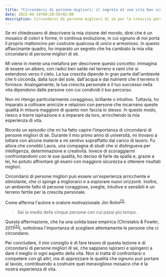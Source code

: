 ```yaml
---
title: "Circondarsi di persone migliori: il segreto di una vita ben vissuta"
date: 2023-04-14T00:28:55+02:00
description: Circondarsi di persone migliori di sé per la crescita personale. Scegliere attentamente le persone con cui condividiamo il nostro percorso è importante per dare il meglio in ogni aspetto della vita.
---
```


Se mi chiedessero di descrivere la mia visione del mondo, direi che è un mosaico di colori e forme, in continua evoluzione, in cui ognuno di noi porta il proprio mattoncino per costruire qualcosa di unico e armonioso. In questo affascinante quadro, ho imparato un segreto che ha cambiato la mia vita: circondarsi di persone migliori di sé.

Mi viene in mente una metafora per descrivere questo concetto: immagina di essere un albero, con radici ben salde nel terreno e rami che si estendono verso il cielo. La tua crescita dipende in gran parte dall'ambiente che ti circonda, dalla luce del sole, dall'acqua e dai nutrienti che il terreno ti fornisce. Analogamente, la tua crescita personale e il tuo successo nella vita dipendono dalle persone con cui condividi il tuo percorso.

Non mi ritengo particolarmente coraggioso, brillante o intuitivo. Tuttavia, ho imparato a coltivare amicizie e relazioni con persone che incarnano queste qualità in misura maggiore di quanto non faccia io stesso. In questo modo, riesco a trarre ispirazione e a imparare da loro, arricchendo la mia esperienza di vita.

Ricordo un episodio che mi ha fatto capire l'importanza di circondarsi di persone migliori di sé. Durante il mio primo anno di università, mi trovavo a lottare con alcune materie e mi sentivo sopraffatto dal carico di lavoro. Fu allora che conobbi Laura, una compagna di studi che si distingueva per intelligenza, determinazione e creatività. Invece di scoraggiarmi confrontandomi con le sue qualità, ho deciso di farle da spalla e, grazie a lei, ho potuto affrontare gli esami con maggiore sicurezza e ottenere risultati migliori.

Circondarsi di persone migliori può essere un'esperienza arricchente e stimolante, che ci spinge a migliorarci e a esplorare nuovi orizzonti. Inoltre, un ambiente fatto di persone coraggiose, sveglie, intuitive e sensibili è un terreno fertile per la crescita personale.

Come afferma l'autore e oratore motivazionale Jim Rohn<sup>[[1]](https://www.goodreads.com/quotes/1798-you-are-the-average-of-the-five-people-you-spend)</sup>:

> Sei la media delle cinque persone con cui passi più tempo.
 
Questa affermazione, che ha una solida base empirica (Christakis & Fowler, 2011<sup>[[2]](https://doi.org/10.1038/nature11025)</sup>), sottolinea l'importanza di scegliere attentamente le persone che ci circondano.

Per concludere, il mio consiglio è di fare tesoro di questa lezione e di circondarsi di persone migliori di sé, che sappiano ispirarci e spingerci a dare il meglio in ogni aspetto della vita. Non si tratta di confrontarsi o competere con gli altri, ma di apprezzare le qualità che ognuno può portare al tavolo, contribuendo a costruire quel meraviglioso mosaico che è la nostra esperienza di vita.
